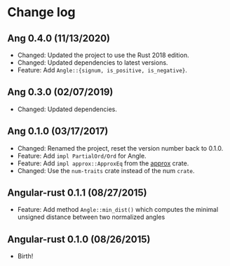 # Change log

## Ang 0.4.0 (11/13/2020)

* Changed: Updated the project to use the Rust 2018 edition.
* Changed: Updated dependencies to latest versions.
* Feature: Add `Angle::{signum, is_positive, is_negative}`.

## Ang 0.3.0 (02/07/2019)

* Changed: Updated dependencies.

## Ang 0.1.0 (03/17/2017)

* Changed: Renamed the project, reset the version number back to 0.1.0.
* Feature: Add `impl PartialOrd/Ord` for Angle.
* Feature: Add `impl approx::ApproxEq` from the [approx](http://crates.io/crates/approx) crate.
* Changed: Use the `num-traits` crate instead of the num `crate`.

## Angular-rust 0.1.1 (08/27/2015)

* Feature: Add method `Angle::min_dist()` which computes the minimal
  unsigned distance between two normalized angles

## Angular-rust 0.1.0 (08/26/2015)

* Birth!
